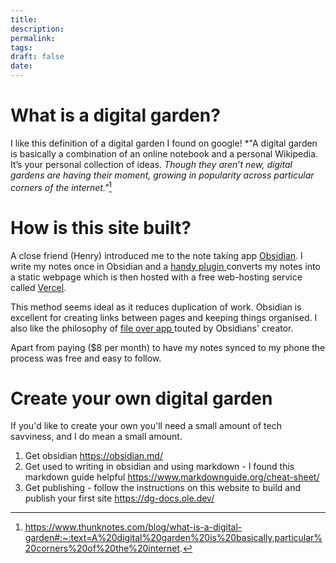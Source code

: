 ```yaml
---
title:
description: 
permalink: 
tags: 
draft: false
date:
---
```

# What is a digital garden?

I like this definition of a digital garden I found on google!
*"A digital garden is basically a combination of an online notebook and a personal Wikipedia. It’s your personal collection of ideas.
*‍Though they aren’t new, digital gardens are having their moment, growing in popularity across particular corners of the internet."*[^1]

# How is this site built?

A close friend (Henry) introduced me to the note taking app [Obsidian](https://obsidian.md/). I write my notes once in Obsidian and a [handy plugin ](https://dg-docs.ole.dev/)converts my notes into a static webpage which is then hosted with a free web-hosting service called  [Vercel](https://vercel.com/).

This method seems ideal as it reduces duplication of work.  Obsidian is excellent for creating links between pages and keeping things organised.  I also like the philosophy of [file over app ](https://stephango.com/file-over-app) touted by Obsidians' creator.

Apart from paying ($8 per month) to have my notes synced to my phone the process was free and easy to follow.

# Create your own digital garden

If you'd like to create your own you'll need a small amount of tech savviness, and I do mean a small amount.

1. Get obsidian https://obsidian.md/
2. Get used to writing in obsidian and using markdown - I found this markdown guide helpful https://www.markdownguide.org/cheat-sheet/
3. Get publishing - follow the instructions on this website to build and publish your first site https://dg-docs.ole.dev/




[^1]: https://www.thunknotes.com/blog/what-is-a-digital-garden#:~:text=A%20digital%20garden%20is%20basically,particular%20corners%20of%20the%20internet.
